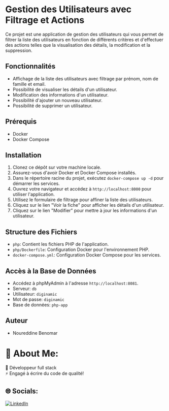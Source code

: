 # Gestion des Utilisateurs avec Filtrage et Actions

Ce projet est une application de gestion des utilisateurs qui vous permet de filtrer la liste des utilisateurs en fonction de différents critères et d'effectuer des actions telles que la visualisation des détails, la modification et la suppression.

## Fonctionnalités

- Affichage de la liste des utilisateurs avec filtrage par prénom, nom de famille et email.
- Possibilité de visualiser les détails d'un utilisateur.
- Modification des informations d'un utilisateur.
- Possibilité d'ajouter un nouveau utilisateur.
- Possibilité de supprimer un utilisateur.

## Prérequis

- Docker
- Docker Compose

## Installation

1. Clonez ce dépôt sur votre machine locale.
2. Assurez-vous d'avoir Docker et Docker Compose installés.
3. Dans le répertoire racine du projet, exécutez `docker-compose up -d` pour démarrer les services.
4. Ouvrez votre navigateur et accédez à `http://localhost:8000` pour utiliser l'application.
5. Utilisez le formulaire de filtrage pour affiner la liste des utilisateurs.
6. Cliquez sur le lien "Voir la fiche" pour afficher les détails d'un utilisateur.
7. Cliquez sur le lien "Modifier" pour mettre à jour les informations d'un utilisateur.

## Structure des Fichiers

- `php`: Contient les fichiers PHP de l'application.
- `php/Dockerfile`: Configuration Docker pour l'environnement PHP.
- `docker-compose.yml`: Configuration Docker Compose pour les services.

## Accès à la Base de Données

- Accédez à phpMyAdmin à l'adresse `http://localhost:8081`.
- Serveur: `db`
- Utilisateur: `diginamic`
- Mot de passe: `diginamic`
- Base de données: `php-app`

## Auteur
- Noureddine Benomar

# 💫 About Me:
🌱 Développeur full stack<br>⚡ Engagé à écrire du code de qualité!

## 🌐 Socials:
[![LinkedIn](https://img.shields.io/badge/LinkedIn-%230077B5.svg?logo=linkedin&logoColor=white)](https://linkedin.com/in/https://www.linkedin.com/in/benomar/) 
